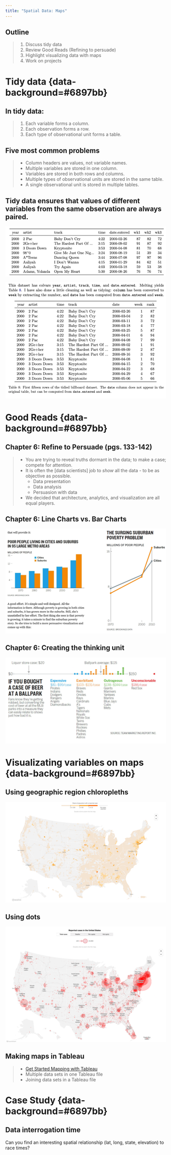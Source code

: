```yaml
---
title: "Spatial Data: Maps"
---
```


## Outline 

> 1. Discuss tidy data
> 2. Review Good Reads (Refining to persuade)
> 3. Highlight visualizing data with maps
> 4. Work on projects

# Tidy data {data-background=#6897bb}

## In tidy data:

> 1. Each variable forms a column.
> 2. Each observation forms a row.
> 3. Each type of observational unit forms a table.

## Five most common problems

> * Column headers are values, not variable names.
> * Multiple variables are stored in one column.
> * Variables are stored in both rows and columns.
> * Multiple types of observational units are stored in the same table.
> * A single observational unit is stored in multiple tables.

## Tidy data ensures that values of different variables from the same observation are always paired.

<div class="container">

<div class="col">

![](images/other/tidy_bad.png)


</div>

<div class="col">

![](images/other/tidy_good.png)

</div>

</div>

# Good Reads {data-background=#6897bb}

## Chapter 6: Refine to Persuade (pgs. 133-142)

> - You are trying to reveal truths dormant in the data; to make a case; compete for attention.
> - It is often the [data scientists] job to *show* all the data - to be as objective as possible.
>    - Data presentation
>    - Data analysis
>    - Persuasion with data
> - We decided that architecture, analytics, and visualization are all equal players.

## Chapter 6: Line Charts vs. Bar Charts

![](images/gc/ch6_barvline.png)

## Chapter 6: Creating the thinking unit

![](images/gc/ch6_case_beer.png)

# Visualizating variables on maps {data-background=#6897bb}

## Using geographic region chloropleths

![](images/other/NYT_corona_per_map.png)

## Using dots

![](images/other/NYT_corona_cases_map.png)


## Making maps in Tableau

> - [Get Started Mapping with Tableau](https://help.tableau.com/current/pro/desktop/en-us/buildexamples_maps.htm)
> - Multiple data sets in one Tableau file
> - Joining data sets in a Tableau file


# Case Study {data-background=#6897bb}

## Data interrogation time

Can you find an interesting spatial relationship (lat, long, state, elevation) to race times?

